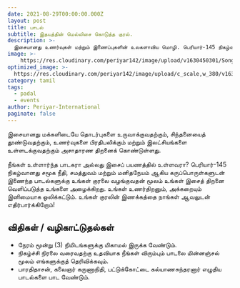 ```yaml
---
date: 2021-08-29T00:00:00.000Z
layout: post
title: பாடல்
subtitle: இதயத்தின் மெல்லிசை கொடுத்த குரல். 
description: >-
  இசையானது உணர்வுகள் மற்றும் இணைப்புகளின் உலகளாவிய மொழி. பெரியார்-145 நிகழ்வானது உங்கள் குரலை வெளிப்படுத்த அழைக்கிறது
image: >-
    https://res.cloudinary.com/periyar142/image/upload/v1630450301/Song_ttznts.jpg
optimized_image: >-
  https://res.cloudinary.com/periyar142/image/upload/c_scale,w_380/v1630450301/Song_ttznts.jpg
category: tamil
tags:
  - padal
  - events
author: Periyar-International
paginate: false
---
```



இசையானது மக்களிடையே தொடர்புகளை உருவாக்குவதற்கும், சிந்தனையைத் தூண்டுவதற்கும், உணர்வுகளை பிரதிபலிக்கும் மற்றும் இலட்சியங்களை உள்ளடக்குவதற்கும் அசாதாரண திறனைக் கொண்டுள்ளது.

நீங்கள் உள்ளார்ந்த பாடகரா அல்லது இசைப் பயணத்தில் உள்ளவரா? பெரியார்-145 நிகழ்வானது சமூக நீதி, சமத்துவம் மற்றும் மனிதநேயம் ஆகிய கருப்பொருள்களுடன் இணைந்த பாடல்களுக்கு உங்கள் குரலை வழங்குவதன் மூலம் உங்கள் இசைத் திறனை வெளிப்படுத்த உங்களை அழைக்கிறது. உங்கள் உணர்திறனும், அக்கறையும் இனிமையாக ஒலிக்கட்டும். உங்கள் குரலின் இணக்கத்தை நாங்கள் ஆவலுடன் எதிர்பார்க்கிறோம்!

## விதிகள் / வழிகாட்டுதல்கள்

 - நேரம் மூன்று (3) நிமிடங்களுக்கு மிகாமல் இருக்க வேண்டும்.
 - நிகழ்ச்சி நிரலை வரைவதற்கு உதவியாக நீங்கள் விரும்பும் பாடலை மின்னஞ்சல் மூலம் எங்களுக்குத் தெரிவிக்கவும்.
 - பாரதிதாசன், கலைஞர் கருணாநிதி, பட்டுக்கோட்டை கல்யாணசுந்தரனார் எழுதிய பாடல்களை பாட வேண்டும்.
